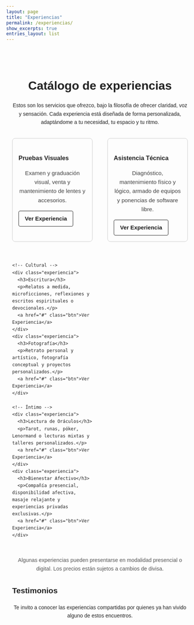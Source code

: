 ```yaml
---
layout: page
title: "Experiencias"
permalink: /experiencias/
show_excerpts: true
entries_layout: list
---
```


<section class="catalogo">
  <h1>Catálogo de experiencias</h1>
  <p>
    Estos son los servicios que ofrezco, bajo la filosofía de ofrecer claridad, voz y sensación. 
    Cada experiencia está diseñada de forma personalizada, adaptándome a tu necesidad, tu espacio y tu ritmo.
  </p>

  <div class="grid">
    <!-- Técnico -->
    <div class="experiencia">
      <h3>Pruebas Visuales</h3>
      <p>Examen y graduación visual, venta y mantenimiento de lentes y accesorios.</p>
      <a href="#" class="btn">Ver Experiencia</a>
    </div>
    <div class="experiencia">
      <h3>Asistencia Técnica</h3>
      <p>Diagnóstico, mantenimiento físico y lógico, armado de equipos y ponencias de software libre.</p>
      <a href="#" class="btn">Ver Experiencia</a>
    </div>

    <!-- Cultural -->
    <div class="experiencia">
      <h3>Escritura</h3>
      <p>Relatos a medida, microficciones, reflexiones y escritos espirituales o devocionales.</p>
      <a href="#" class="btn">Ver Experiencia</a>
    </div>
    <div class="experiencia">
      <h3>Fotografía</h3>
      <p>Retrato personal y artístico, fotografía conceptual y proyectos personalizados.</p>
      <a href="#" class="btn">Ver Experiencia</a>
    </div>

    <!-- Íntimo -->
    <div class="experiencia">
      <h3>Lectura de Oráculos</h3>
      <p>Tarot, runas, póker, Lenormand o lecturas mixtas y talleres personalizados.</p>
      <a href="#" class="btn">Ver Experiencia</a>
    </div>
    <div class="experiencia">
      <h3>Bienestar Afectivo</h3>
      <p>Compañía presencial, disponibilidad afectiva, masaje relajante y experiencias privadas exclusivas.</p>
      <a href="#" class="btn">Ver Experiencia</a>
    </div>
  </div>

  <p class="nota">
    Algunas experiencias pueden presentarse en modalidad presencial o digital. Los precios están sujetos a cambios de divisa.
  </p>

  <h2>Testimonios</h2>
  <p>
    Te invito a conocer las experiencias compartidas por quienes ya han vivido alguno de estos encuentros.
  </p>
</section>

<style>
.catalogo {
  max-width: 900px;
  margin: 0 auto;
  padding: 2rem 1rem;
  font-family: sans-serif;
  color: #222;
  line-height: 1.6;
}

.catalogo h1 {
  text-align: center;
  font-size: 2rem;
  margin-bottom: 1rem;
}

.catalogo p {
  margin-bottom: 1.5rem;
  text-align: center;
}

.grid {
  display: grid;
  grid-template-columns: 1fr 1fr;
  gap: 2.5rem;
  margin: 2rem 0;
}

.experiencia {
  text-align: left;
  padding: 1rem;
  border: 1px solid #ccc;
  border-radius: 8px;
}

.experiencia h3 {
  margin-bottom: 0.5rem;
}

.experiencia p {
  margin-bottom: 1rem;
  font-size: 0.95rem;
  opacity: 0.85;
}

.btn {
  display: inline-block;
  padding: 0.5rem 1rem;
  border: 1px solid currentColor;
  text-decoration: none;
  font-weight: bold;
  font-size: 0.95rem;
  border-radius: 4px;
}

.nota {
  font-size: 0.9rem;
  color: #555;
  text-align: center;
  margin-top: 2rem;
}
</style>

